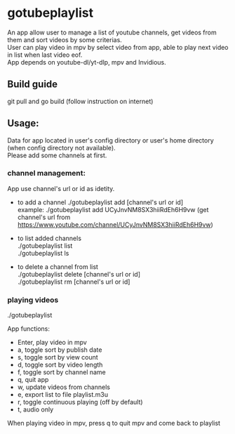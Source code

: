 # gotubeplaylist
An app allow user to manage a list of youtube channels, get videos from them and sort videos by some criterias.  
User can play video in mpv by select video from app, able to play next video in list when last video eof.  
App depends on youtube-dl/yt-dlp, mpv and Invidious.

## Build guide
git pull and go build (follow instruction on internet)

## Usage:
Data for app located in user's config directory or user's home directory (when config directory not available).  
Please add some channels at first.

### channel management:
App use channel's url or id as idetity.

- to add a channel
./gotubeplaylist add [channel's url or id]  
example: ./gotubeplaylist add UCyJnvNM8SX3hiiRdEh6H9vw (get channel's url from https://www.youtube.com/channel/UCyJnvNM8SX3hiiRdEh6H9vw)

- to list added channels  
./gotubeplaylist list   
./gotubeplaylist ls 

- to delete a channel from list  
./gotubeplaylist delete [channel's url or id]  
./gotubeplaylist rm [channel's url or id]  

### playing videos
./gotubeplaylist

App functions:  
- Enter, play video in mpv
- a, toggle sort by publish date
- s, toggle sort by view count
- d, toggle sort by video length
- f, toggle sort by channel name
- q, quit app
- w, update videos from channels
- e, export list to file playlist.m3u
- r, toggle continuous playing (off by default)
- t, audio only  

When playing video in mpv, press q to quit mpv and come back to playlist


